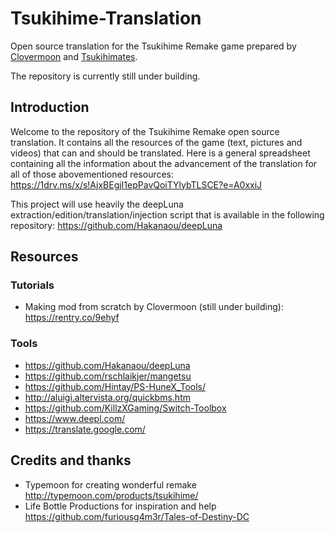 # Tsukihime-Translation
Open source translation for the Tsukihime Remake game prepared by [Clovermoon](https://twitter.com/CloverMoonTL) and [Tsukihimates](https://twitter.com/tsukihimates).

The repository is currently still under building.

## Introduction

Welcome to the repository of the Tsukihime Remake open source translation. It contains all the resources of the game (text, pictures and videos) that can and should be translated.
Here is a general spreadsheet containing all the information about the advancement of the translation for all of those abovementioned resources:
https://1drv.ms/x/s!AjxBEgjI1epPavQoiTYlybTLSCE?e=A0xxiJ

This project will use heavily the deepLuna extraction/edition/translation/injection script that is available in the following repository:
https://github.com/Hakanaou/deepLuna

## Resources
### Tutorials
* Making mod from scratch by Clovermoon (still under building): https://rentry.co/9ehyf

### Tools
* https://github.com/Hakanaou/deepLuna
* https://github.com/rschlaikjer/mangetsu
* https://github.com/Hintay/PS-HuneX_Tools/
* http://aluigi.altervista.org/quickbms.htm
* https://github.com/KillzXGaming/Switch-Toolbox
* https://www.deepl.com/
* https://translate.google.com/

## Credits and thanks
* Typemoon for creating wonderful remake http://typemoon.com/products/tsukihime/
* Life Bottle Productions for inspiration and help https://github.com/furiousg4m3r/Tales-of-Destiny-DC
